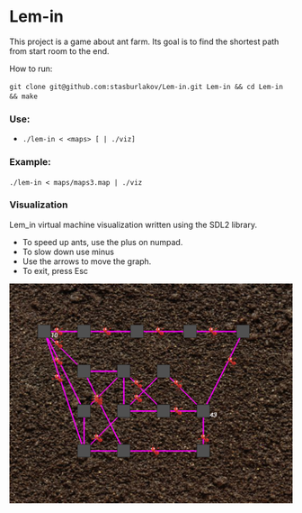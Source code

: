 # Lem-in

This project is a game about ant farm. Its goal is to find the shortest path from start room to the end.

How to run:

`git clone git@github.com:stasburlakov/Lem-in.git Lem-in && cd Lem-in && make`

### Use:

 - `./lem-in < <maps> [ | ./viz]`

### Example:

`./lem-in < maps/maps3.map | ./viz`

### Visualization
Lem_in virtual machine visualization written using the SDL2 library.
 - To speed up ants, use the plus on numpad.
 - To slow down use minus
 - Use the arrows to move the graph.
 - To exit, press Esc

![Lem-in](image/image.png)
